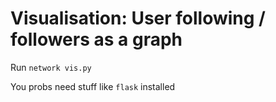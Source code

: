 # Visualisation: User following / followers as a graph

Run `network vis.py`

You probs need stuff like `flask` installed
